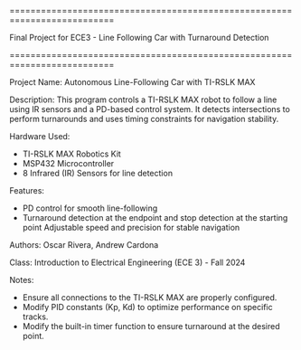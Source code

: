==========================================================================

Final Project for ECE3 - Line Following Car with Turnaround Detection

==========================================================================

Project Name: Autonomous Line-Following Car with TI-RSLK MAX

Description: This program controls a TI-RSLK MAX robot to follow a line using IR sensors and a PD-based control 
system. It detects intersections to perform turnarounds and uses timing constraints for navigation stability. 

Hardware Used:
- TI-RSLK MAX Robotics Kit
- MSP432 Microcontroller
- 8 Infrared (IR) Sensors for line detection

Features:
- PD control for smooth line-following
- Turnaround detection at the endpoint and stop detection at the starting point
 Adjustable speed and precision for stable navigation
 
Authors: Oscar Rivera, Andrew Cardona

Class: Introduction to Electrical Engineering (ECE 3) - Fall 2024

Notes:
- Ensure all connections to the TI-RSLK MAX are properly configured.
- Modify PID constants (Kp, Kd) to optimize performance on specific tracks.
- Modify the built-in timer function to ensure turnaround at the desired point.
